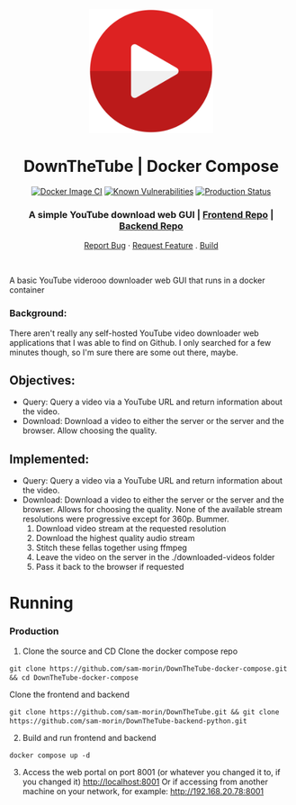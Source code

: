 
<div align="center">
  <img src="./play-button-4210.svg" alt="Logo" width="220">

  <h1 align="center">DownTheTube | Docker Compose</h1>

  [![Docker Image CI](https://github.com/sam-morin/ArcorOCR-frontend/actions/workflows/docker-image.yml/badge.svg?branch=main)](https://github.com/sam-morin/ArcorOCR-frontend/actions/workflows/docker-image.yml)
[![Known Vulnerabilities](https://snyk.io/test/github/dwyl/hapi-auth-jwt2/badge.svg?targetFile=package.json&style=flat-square)](https://snyk.io/test/github/dwyl/hapi-auth-jwt2?targetFile=package.json)
[![Production Status](https://img.shields.io/badge/Production_Status-active-green)](https://arcorocr.com)

  <p align="center">
    <h3>A simple YouTube download web GUI | <a href="https://github.com/sam-morin/DownTheTube">Frontend Repo</a> | <a href="https://github.com/sam-morin/DownTheTube-python-backend">Backend Repo</a></h3>
    <a href="https://github.com/sam-morin/DownTheTube/issues">Report Bug</a>
    ·
    <a href="https://github.com/sam-morin/DownTheTube/issues">Request Feature</a>
    .
    <a href="#running">Build</a>
  </p>
</div>

<br/>

A basic YouTube viderooo downloader web GUI that runs in a docker container

### Background:
There aren't really any self-hosted YouTube video downloader web applications that I was able to find on Github. I only searched for a few minutes though, so I'm sure there are some out there, maybe.

## Objectives:
- Query: 
    Query a video via a YouTube URL and return information about the video.
- Download:
    Download a video to either the server or the server and the browser. Allow choosing the quality.


## Implemented:
- Query:
    Query a video via a YouTube URL and return information about the video.
- Download:
    Download a video to either the server or the server and the browser. Allows for choosing the quality.
    None of the available stream resolutions were progressive except for 360p. Bummer.
    1. Download video stream at the requested resolution
    2. Download the highest quality audio stream
    3. Stitch these fellas together using ffmpeg
    4. Leave the video on the server in the ./downloaded-videos folder
    5. Pass it back to the browser if requested

# Running

### Production

1. Clone the source and CD
Clone the docker compose repo
```shell
git clone https://github.com/sam-morin/DownTheTube-docker-compose.git && cd DownTheTube-docker-compose
```
Clone the frontend and backend
```shell
git clone https://github.com/sam-morin/DownTheTube.git && git clone https://github.com/sam-morin/DownTheTube-backend-python.git
```

2. Build and run frontend and backend
```shell
docker compose up -d
```

3. Access the web portal on port 8001 (or whatever you changed it to, if you changed it)
<a href="http://localhost:8001">http://localhost:8001</a>
Or if accessing from another machine on your network, for example: http://192.168.20.78:8001